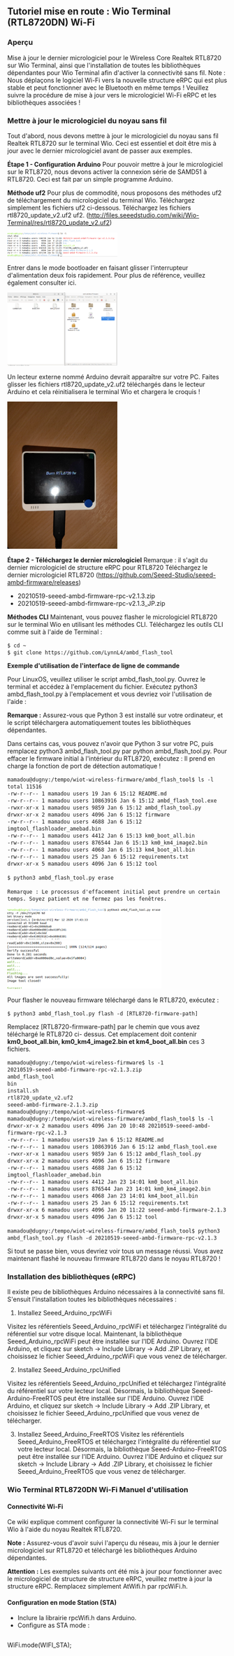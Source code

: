 ## Tutoriel  mise en route : Wio Terminal (RTL8720DN) Wi-Fi

### Aperçu
Mise à jour le dernier micrologiciel pour le Wireless Core Realtek RTL8720 sur Wio Terminal, ainsi
que l'installation de toutes les bibliothèques dépendantes pour Wio Terminal afin d'activer la
connectivité sans fil.
Note :
Nous déplaçons le logiciel Wi-Fi vers la nouvelle structure eRPC qui est plus stable et peut
fonctionner avec le Bluetooth en même temps ! Veuillez suivre la procédure de mise à jour vers le
micrologiciel Wi-Fi eRPC et les bibliothèques associées !

### Mettre à jour le micrologiciel du noyau sans fil
Tout d'abord, nous devons mettre à jour le micrologiciel du noyau sans fil Realtek RTL8720 sur le
terminal Wio. Ceci est essentiel et doit être mis à jour avec le dernier micrologiciel avant de passer
aux exemples.

**Étape 1 - Configuration Arduino**
Pour pouvoir mettre à jour le micrologiciel sur le RTL8720, nous devons activer la connexion série
de SAMD51 à RTL8720. Ceci est fait par un simple programme Arduino.

**Méthode uf2**
Pour plus de commodité, nous proposons des méthodes uf2 de téléchargement du micrologiciel du
terminal Wio. Téléchargez simplement les fichiers uf2 ci-dessous.
Téléchargez les fichiers rtl8720_update_v2.uf2 uf2. (http://files.seeedstudio.com/wiki/Wio-Terminal/res/rtl8720_update_v2.uf2)



 <img alt="WIOT rtl" src="https://github.com/madou-sow/Tutoriel-mise-en-route-Wio-Terminal-Wi-Fi/blob/main/images/rtl8720.png" width=50% height=50%  title="WIOT rtl"/>


Entrer dans le mode bootloader en faisant glisser l'interrupteur d'alimentation deux fois rapidement.
Pour plus de référence, veuillez également consulter ici.

 <img alt="WIOT rtl" src="https://github.com/madou-sow/Tutoriel-mise-en-route-Wio-Terminal-Wi-Fi/blob/main/images/glisser2.png" width=50% height=50%  title="WIOT rtl"/>


Un lecteur externe nommé Arduino devrait apparaître sur votre PC. Faites glisser les fichiers
rtl8720_update_v2.uf2 téléchargés dans le lecteur Arduino et cela réinitialisera le terminal Wio et
chargera le croquis !


 <img alt="WIOT rtl" src="https://github.com/madou-sow/Tutoriel-mise-en-route-Wio-Terminal-Wi-Fi/blob/main/images/misajwio.jpg" width=50% height=50%  title="WIOT rtl"/>

**Étape 2 - Téléchargez le dernier micrologiciel**
Remarque : il s'agit du dernier micrologiciel de structure eRPC pour RTL8720
Téléchargez le dernier micrologiciel RTL8720 (https://github.com/Seeed-Studio/seeed-ambd-firmware/releases)
- 20210519-seeed-ambd-firmware-rpc-v2.1.3.zip
- 20210519-seeed-ambd-firmware-rpc-v2.1.3_JP.zip

**Méthodes CLI**
Maintenant, vous pouvez flasher le micrologiciel RTL8720 sur le terminal Wio en utilisant les
méthodes CLI.
Téléchargez les outils CLI comme suit à l'aide de Terminal :
```
$ cd ~
$ git clone https://github.com/LynnL4/ambd_flash_tool
```
**Exemple d'utilisation de l'interface de ligne de commande**

Pour LinuxOS, veuillez utiliser le script ambd_flash_tool.py.
Ouvrez le terminal et accédez à l'emplacement du fichier. Exécutez python3 ambd_flash_tool.py à
l'emplacement et vous devriez voir l'utilisation de l'aide :

**Remarque :** Assurez-vous que Python 3 est installé sur votre ordinateur, et le script téléchargera
automatiquement toutes les bibliothèques dépendantes.

Dans certains cas, vous pouvez n'avoir que Python 3 sur votre PC, puis remplacez python3
ambd_flash_tool.py par python ambd_flash_tool.py.
Pour effacer le firmware initial à l'intérieur du RTL8720, exécutez :
Il prend en charge la fonction de port de détection automatique !

```
mamadou@dugny:/tempo/wiot-wireless-firmware/ambd_flash_tool$ ls -l
total 11516
-rw-r--r-- 1 mamadou users 19 Jan 6 15:12 README.md
-rw-r--r-- 1 mamadou users 10863916 Jan 6 15:12 ambd_flash_tool.exe
-rwxr-xr-x 1 mamadou users 9859 Jan 6 15:12 ambd_flash_tool.py
drwxr-xr-x 2 mamadou users 4096 Jan 6 15:12 firmware
-rw-r--r-- 1 mamadou users 4688 Jan 6 15:12 imgtool_flashloader_amebad.bin
-rw-r--r-- 1 mamadou users 4412 Jan 6 15:13 km0_boot_all.bin
-rw-r--r-- 1 mamadou users 876544 Jan 6 15:13 km0_km4_image2.bin
-rw-r--r-- 1 mamadou users 4068 Jan 6 15:13 km4_boot_all.bin
-rw-r--r-- 1 mamadou users 25 Jan 6 15:12 requirements.txt
drwxr-xr-x 5 mamadou users 4096 Jan 6 15:12 tool

$ python3 ambd_flash_tool.py erase

Remarque : Le processus d'effacement initial peut prendre un certain temps. Soyez patient et ne fermez pas les fenêtres.
```

<img alt="WIOT rtl" src="https://github.com/madou-sow/Tutoriel-mise-en-route-Wio-Terminal-Wi-Fi/blob/main/images/erase1.png" width=70% height=70%  title="WIOT rtl"/>

 <img alt="WIOT rtl" src="https://github.com/madou-sow/Tutoriel-mise-en-route-Wio-Terminal-Wi-Fi/blob/main/images/erase2.png" width=70% height=70%  title="WIOT rtl"/>

Pour flasher le nouveau firmware téléchargé dans le RTL8720, exécutez :
```
$ python3 ambd_flash_tool.py flash -d [RTL8720-firmware-path]
```
 Remplacez [RTL8720-firmware-path] par le chemin que vous avez téléchargé le RTL8720 ci-
dessus.
Cet emplacement doit contenir **km0_boot_all.bin, km0_km4_image2.bin et km4_boot_all.bin**
ces 3 fichiers.

```
mamadou@dugny:/tempo/wiot-wireless-firmware$ ls -1
20210519-seeed-ambd-firmware-rpc-v2.1.3.zip
ambd_flash_tool
bin
install.sh
rtl8720_update_v2.uf2
seeed-ambd-firmware-2.1.3.zip
mamadou@dugny:/tempo/wiot-wireless-firmware$
mamadou@dugny:/tempo/wiot-wireless-firmware/ambd_flash_tool$ ls -l
drwxr-xr-x 2 mamadou users 4096 Jan 20 10:48 20210519-seeed-ambd-firmware-rpc-v2.1.3
-rw-r--r-- 1 mamadou users19 Jan 6 15:12 README.md
-rw-r--r-- 1 mamadou users 10863916 Jan 6 15:12 ambd_flash_tool.exe
-rwxr-xr-x 1 mamadou users 9859 Jan 6 15:12 ambd_flash_tool.py
drwxr-xr-x 2 mamadou users 4096 Jan 6 15:12 firmware
-rw-r--r-- 1 mamadou users 4688 Jan 6 15:12 imgtool_flashloader_amebad.bin
-rw-r--r-- 1 mamadou users 4412 Jan 23 14:01 km0_boot_all.bin
-rw-r--r-- 1 mamadou users 876544 Jan 23 14:01 km0_km4_image2.bin
-rw-r--r-- 1 mamadou users 4068 Jan 23 14:01 km4_boot_all.bin
-rw-r--r-- 1 mamadou users 25 Jan 6 15:12 requirements.txt
drwxr-xr-x 6 mamadou users 4096 Jan 20 11:22 seeed-ambd-firmware-2.1.3
drwxr-xr-x 5 mamadou users 4096 Jan 6 15:12 tool

mamadou@dugny:/tempo/wiot-wireless-firmware/ambd_flash_tool$ python3 ambd_flash_tool.py flash -d 20210519-seeed-ambd-firmware-rpc-v2.1.3

```
Si tout se passe bien, vous devriez voir tous un message réussi. Vous avez maintenant flashé le
nouveau firmware RTL8720 dans le noyau RTL8720 !

### Installation des bibliothèques (eRPC)
Il existe peu de bibliothèques Arduino nécessaires à la connectivité sans fil. S'ensuit l'installation
toutes les bibliothèques nécessaires :

1. Installez Seeed_Arduino_rpcWiFi
   
Visitez les référentiels Seeed_Arduino_rpcWiFi et téléchargez l'intégralité du référentiel sur
votre disque local.
Maintenant, la bibliothèque Seeed_Arduino_rpcWiFi peut être installée sur l'IDE Arduino.
Ouvrez l'IDE Arduino, et cliquez sur sketch -> Include Library -> Add .ZIP Library, et choisissez le
fichier Seeed_Arduino_rpcWiFi que vous venez de télécharger.

2. Installez Seeed_Arduino_rpcUnified
   
Visitez les référentiels Seeed_Arduino_rpcUnified et téléchargez l'intégralité du référentiel sur
votre lecteur local.
Désormais, la bibliothèque Seeed-Arduino-FreeRTOS peut être installée sur l'IDE Arduino.
Ouvrez l'IDE Arduino, et cliquez sur sketch -> Include Library -> Add .ZIP Library, et choisissez le
fichier Seeed_Arduino_rpcUnified que vous venez de télécharger.

3. Installez Seeed_Arduino_FreeRTOS
Visitez les référentiels Seeed_Arduino_FreeRTOS et téléchargez l'intégralité du référentiel sur
votre lecteur local.
Désormais, la bibliothèque Seeed-Arduino-FreeRTOS peut être installée sur l'IDE Arduino.
Ouvrez l'IDE Arduino et cliquez sur sketch -> Include Library -> Add .ZIP Library, et choisissez le
fichier Seeed_Arduino_FreeRTOS que vous venez de télécharger.

### Wio Terminal RTL8720DN Wi-Fi Manuel d'utilisation
#### Connectivité Wi-Fi
Ce wiki explique comment configurer la connectivité Wi-Fi sur le terminal Wio à l'aide du noyau
Realtek RTL8720.

**Note :**
Assurez-vous d'avoir suivi l'aperçu du réseau, mis à jour le dernier micrologiciel sur RTL8720 et
téléchargé les bibliothèques Arduino dépendantes.

**Attention :**
Les exemples suivants ont été mis à jour pour fonctionner avec le micrologiciel de structure de
structure eRPC, veuillez mettre à jour la structure eRPC. Remplacez simplement AtWifi.h par
rpcWiFi.h.

#### Configuration en mode Station (STA)

- Inclure la librairie rpcWifi.h dans Arduino.
- Configure as STA mode :
  ```
WiFi.mode(WIFI_STA);
  ```
  
